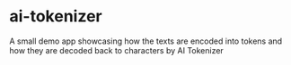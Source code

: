 # ai-tokenizer
A small demo app showcasing how the texts are encoded into tokens and how they are decoded back to characters by AI Tokenizer
